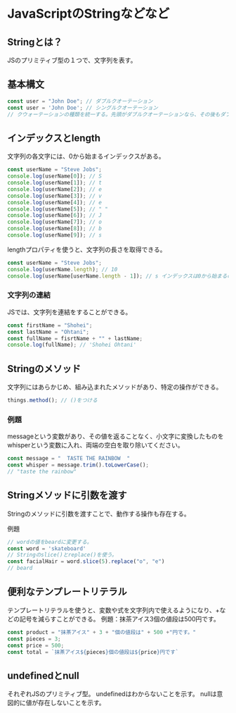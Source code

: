 # JavaScriptのStringなどなど

## Stringとは？
JSのプリミティブ型の１つで、文字列を表す。

## 基本構文
``` JavaScript
const user = "John Doe"; // ダブルクオーテーション
const user = 'John Doe'; // シングルクオーテーション
// クウォーテーションの種類を統一する。先頭がダブルクオーテーションなら、その後もダブルクオーテーションを使う。
```

## インデックスとlength
文字列の各文字には、0から始まるインデックスがある。
``` JavaScript
const userName = "Steve Jobs";
console.log(userName[0]); // S
console.log(userName[1]); // t
console.log(userName[2]); // e
console.log(userName[3]); // v
console.log(userName[4]); // e
console.log(userName[5]); // " "
console.log(userName[6]); // J
console.log(userName[7]); // o
console.log(userName[8]); // b
console.log(userName[9]); // s
```

lengthプロパティを使うと、文字列の長さを取得できる。
``` JavaScript
const userName = "Steve Jobs";
console.log(userName.length); // 10
console.log(userName[userName.length - 1]); // s インデックスは0から始まるので、最後の文字を取得するには、length - 1 する。
```
### 文字列の連結
JSでは、文字列を連結をすることができる。
``` JavaScript
const firstName = "Shohei";
const lastName = "Ohtani";
const fullName = fisrtName + "" + lastName;
console.log(fullName); // 'Shohei Ohtani'
```

## Stringのメソッド
文字列にはあらかじめ、組み込まれたメソッドがあり、特定の操作ができる。

``` JavaScript　
things.method(); // ()をつける
```

### 例題
messageという変数があり、その値を返ることなく、小文字に変換したものをwhisperという変数に入れ、両端の空白を取り除いてください。

``` JavaScript
const message = "  TASTE THE RAINBOW  "
const whisper = message.trim().toLowerCase();
// "taste the rainbow"
```

## Stringメソッドに引数を渡す
Stringのメソッドに引数を渡すことで、動作する操作も存在する。

例題
``` JavaScript
// wordの値をbeardに変更する。
const word = 'skateboard'
// Stringのslice()とreplace()を使う。
const facialHair = word.slice(5).replace("o", "e")
// beard
```
## 便利なテンプレートリテラル
テンプレートリテラルを使うと、変数や式を文字列内で使えるようになり、+などの記号を減らすことができる。
例題：抹茶アイス3個の値段は500円です。
``` JavaScript
const product = "抹茶アイス" + 3 + "個の値段は" + 500 +"円です。"
const pieces = 3;
const price = 500;
const total = `抹茶アイス${pieces}個の値段は${price}円です`
```

## undefinedとnull
それぞれJSのプリミティブ型。
undefinedはわからないことを示す。
nullは意図的に値が存在しないことを示す。








